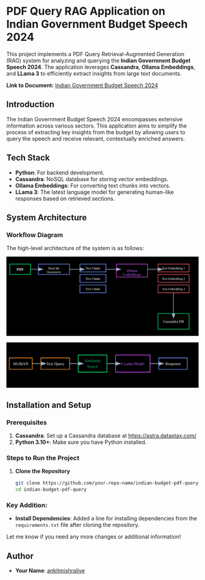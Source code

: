 # PDF Query RAG Application on Indian Government Budget Speech 2024

This project implements a PDF Query Retrieval-Augmented Generation (RAG) system for analyzing and querying the **Indian Government Budget Speech 2024**. The application leverages **Cassandra**, **Ollama Embeddings**, and **LLama 3** to efficiently extract insights from large text documents.

**Link to Document:** [Indian Government Budget Speech 2024](https://www.indiabudget.gov.in/)



## Introduction

The Indian Government Budget Speech 2024 encompasses extensive information across various sectors. This application aims to simplify the process of extracting key insights from the budget by allowing users to query the speech and receive relevant, contextually enriched answers. 

## Tech Stack

- **Python**: For backend development.
- **Cassandra**: NoSQL database for storing vector embeddings.
- **Ollama Embeddings**: For converting text chunks into vectors.
- **LLama 3**: The latest language model for generating human-like responses based on retrieved sections.

## System Architecture

### Workflow Diagram

The high-level architecture of the system is as follows:

![System Architecture Overview](pdfquery1.png)

![Query Results Interface](pdfquery2.png)

## Installation and Setup

### Prerequisites

1. **Cassandra**: Set up a Cassandra database at https://astra.datastax.com/
2. **Python 3.10+**: Make sure you have Python installed.

### Steps to Run the Project

1. **Clone the Repository**

   ```bash
   git clone https://github.com/your-repo-name/indian-budget-pdf-query.git
   cd indian-budget-pdf-query

### Key Addition:
- **Install Dependencies**: Added a line for installing dependencies from the `requirements.txt` file after cloning the repository.

Let me know if you need any more changes or additional information!

## Author

- **Your Name**: [ankitmishralive](https://github.com/ankitmishralive)
